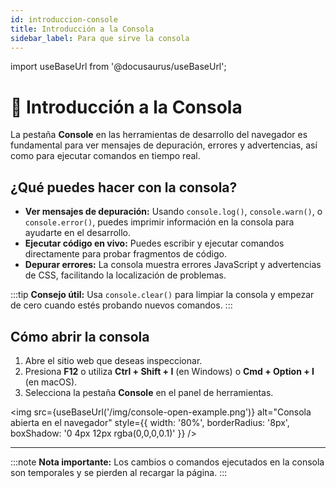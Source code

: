 ```yaml
---
id: introduccion-console
title: Introducción a la Consola
sidebar_label: Para que sirve la consola
---
```


import useBaseUrl from '@docusaurus/useBaseUrl';

# 🧰 Introducción a la Consola

La pestaña **Console** en las herramientas de desarrollo del navegador es fundamental para ver mensajes de depuración, errores y advertencias, así como para ejecutar comandos en tiempo real.

## ¿Qué puedes hacer con la consola?

- **Ver mensajes de depuración:** Usando `console.log()`, `console.warn()`, o `console.error()`, puedes imprimir información en la consola para ayudarte en el desarrollo.
- **Ejecutar código en vivo:** Puedes escribir y ejecutar comandos directamente para probar fragmentos de código.
- **Depurar errores:** La consola muestra errores JavaScript y advertencias de CSS, facilitando la localización de problemas.

:::tip
**Consejo útil:** Usa `console.clear()` para limpiar la consola y empezar de cero cuando estés probando nuevos comandos.
:::

## Cómo abrir la consola

1. Abre el sitio web que deseas inspeccionar.
2. Presiona **F12** o utiliza **Ctrl + Shift + I** (en Windows) o **Cmd + Option + I** (en macOS).
3. Selecciona la pestaña **Console** en el panel de herramientas.

<img
  src={useBaseUrl('/img/console-open-example.png')}
  alt="Consola abierta en el navegador"
  style={{ width: '80%', borderRadius: '8px', boxShadow: '0 4px 12px rgba(0,0,0,0.1)' }}
/>

---

:::note
**Nota importante:** Los cambios o comandos ejecutados en la consola son temporales y se pierden al recargar la página.
:::